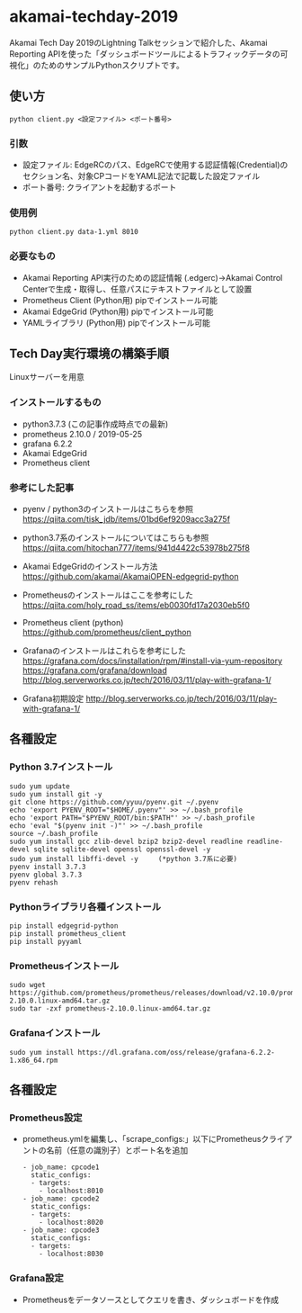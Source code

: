 # akamai-techday-2019
Akamai Tech Day 2019のLightning Talkセッションで紹介した、Akamai Reporting APIを使った「ダッシュボードツールによるトラフィックデータの可視化」のためのサンプルPythonスクリプトです。

## 使い方
    python client.py <設定ファイル> <ポート番号>

### 引数
- 設定ファイル: EdgeRCのパス、EdgeRCで使用する認証情報(Credential)のセクション名、対象CPコードをYAML記法で記載した設定ファイル
- ポート番号: クライアントを起動するポート

### 使用例
    python client.py data-1.yml 8010

### 必要なもの
- Akamai Reporting API実行のための認証情報 (.edgerc)→Akamai Control Centerで生成・取得し、任意パスにテキストファイルとして設置
- Prometheus Client (Python用) pipでインストール可能
- Akamai EdgeGrid (Python用) pipでインストール可能
- YAMLライブラリ (Python用) pipでインストール可能

## Tech Day実行環境の構築手順

Linuxサーバーを用意

### インストールするもの
- python3.7.3 (この記事作成時点での最新)
- prometheus 2.10.0 / 2019-05-25
- grafana 6.2.2
- Akamai EdgeGrid
- Prometheus client

### 参考にした記事
- pyenv / python3のインストールはこちらを参照
  https://qiita.com/tisk_jdb/items/01bd6ef9209acc3a275f

- python3.7系のインストールについてはこちらも参照
  https://qiita.com/hitochan777/items/941d4422c53978b275f8

- Akamai EdgeGridのインストール方法
  https://github.com/akamai/AkamaiOPEN-edgegrid-python

- Prometheusのインストールはここを参考にした
  https://qiita.com/holy_road_ss/items/eb0030fd17a2030eb5f0

- Prometheus client (python)
  https://github.com/prometheus/client_python

- Grafanaのインストールはこれらを参考にした
  https://grafana.com/docs/installation/rpm/#install-via-yum-repository
  https://grafana.com/grafana/download
  http://blog.serverworks.co.jp/tech/2016/03/11/play-with-grafana-1/

- Grafana初期設定
  http://blog.serverworks.co.jp/tech/2016/03/11/play-with-grafana-1/


## 各種設定
### Python 3.7インストール
    sudo yum update
    sudo yum install git -y
    git clone https://github.com/yyuu/pyenv.git ~/.pyenv
    echo 'export PYENV_ROOT="$HOME/.pyenv"' >> ~/.bash_profile
    echo 'export PATH="$PYENV_ROOT/bin:$PATH"' >> ~/.bash_profile
    echo 'eval "$(pyenv init -)"' >> ~/.bash_profile
    source ~/.bash_profile
    sudo yum install gcc zlib-devel bzip2 bzip2-devel readline readline-devel sqlite sqlite-devel openssl openssl-devel -y
    sudo yum install libffi-devel -y     (*python 3.7系に必要)
    pyenv install 3.7.3
    pyenv global 3.7.3
    pyenv rehash
### Pythonライブラリ各種インストール
    pip install edgegrid-python
    pip install prometheus_client
    pip install pyyaml

### Prometheusインストール
    sudo wget https://github.com/prometheus/prometheus/releases/download/v2.10.0/prometheus-2.10.0.linux-amd64.tar.gz
    sudo tar -zxf prometheus-2.10.0.linux-amd64.tar.gz

### Grafanaインストール
    sudo yum install https://dl.grafana.com/oss/release/grafana-6.2.2-1.x86_64.rpm 

## 各種設定
### Prometheus設定
- prometheus.ymlを編集し、「scrape_configs:」以下にPrometheusクライアントの名前（任意の識別子）とポート名を追加

      - job_name: cpcode1
        static_configs:
        - targets:
          - localhost:8010
      - job_name: cpcode2
        static_configs:
        - targets:
          - localhost:8020
      - job_name: cpcode3
        static_configs:
        - targets:
          - localhost:8030

### Grafana設定
- Prometheusをデータソースとしてクエリを書き、ダッシュボードを作成
